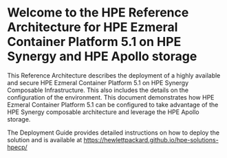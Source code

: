 # Welcome to the HPE Reference Architecture for HPE Ezmeral Container Platform 5.1 on HPE Synergy and HPE Apollo storage
 
This Reference Architecture describes the deployment of a highly available and secure HPE Ezmeral Container Platform 5.1 on HPE Synergy Composable Infrastructure. This also includes the details on the configuration of the environment. This document demonstrates how HPE Ezmeral Container Platform 5.1 can be configured to take advantage of the HPE Synergy composable architecture and leverage the HPE Apollo storage.
 
The Deployment Guide provides detailed instructions on how to deploy the solution and is available at
<https://hewlettpackard.github.io/hpe-solutions-hpecp/>